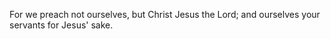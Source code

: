 For we preach not ourselves, but Christ Jesus the Lord; and ourselves your servants for Jesus' sake.
